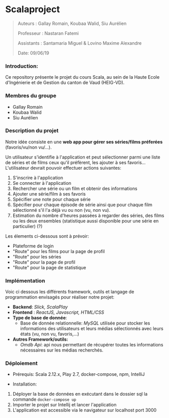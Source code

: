 # Scalaproject

> Auteurs : Gallay Romain, Koubaa Walid, Siu Aurélien
>
> Professeur : Nastaran Fatemi 
>
> Assistants : Santamaria Miguel  & Lovino Maxime Alexandre
>
> Date: 09/06/19

### Introduction:

Ce repository présente le projet du cours Scala, au sein de la Haute Ecole d'Ingénierie et de Gestion du canton de Vaud (HEIG-VD).

### Membres du groupe

- Gallay Romain
- Koubaa Walid
- Siu Aurélien

### Description du projet

Notre idée consiste en une **web app pour gérer ses séries/films préferées** (favoris/vu/non vu/…).

Un utilisateur s'identifie à l'application et peut sélectionner parmi une liste de séries et de films ceux qu'il préfèrent, les ajouter à ses favoris... L'utilisateur devrait pouvoir effectuer actions suivantes:

1. S'inscrire à l'application
2. Se connecter à l'application
3. Rechercher une série ou un film et obtenir des informations
4. Ajouter une série/film à ses favoris
5. Spécifier une note pour chaque série
6. Spécifier pour chaque épisode de série ainsi que pour chaque film sélectionné s'il l'a déjà vu ou non (vu, non vu).
7. Estimation du nombre d'heures passées à regarder des séries, des films ou les deux ensembles (statistique aussi disponible pour une série en particulier) (?)


Les élements ci-dessous sont à prévoir:

- Plateforme de login
- "Route" pour les films pour la page de profil
- "Route" pour les séries
- "Route" pour la page de profil
- "Route" pour la page de statistique

### Implémentation

Voic ci dessous les différents framework, outils et langage de programmation envisagés pour réaliser notre projet:

- **Backend**: *Slick, ScalaPlay*
- **Frontend** : *ReactJS, Javascript, HTML/CSS*
-  **Type de base de donnée**: 
	- Base de donnée relationnelle: *MySQL*
	utilisée pour stocker les informations des utilisateurs et leurs médias sélectionnés avec leurs états (vu, non vu, favoris,...)
- **Autres Framework/outils:** 
	- *Omdb Api*: api nous permettant de récupérer toutes les informations nécessaires sur les médias recherchés.


### Déploiement

- Prérequis: Scala 2.12.x, Play 2.7, docker-compose, npm, IntelliJ

- Installation: 
1) Déployer la base de données en exécutant dans le dossier sql la commande `docker-compose up`
2) Importer le projet sur Intellij et lancer l'application
3) L'application est accessible via le navigateur sur localhost port 3000
